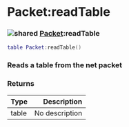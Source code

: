 # Packet:readTable

### ![shared](../../home/packet/.gitbook/assets/shared.png) [Packet](../../home/packet/home/Packet/):readTable

```lua
table Packet:readTable()
```

### Reads a table from the net packet

### Returns

| Type  |    Description |
| ----- | -------------: |
| table | No description |

